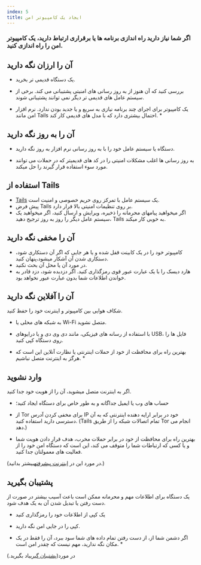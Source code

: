 ```yaml
---
index: 5
title: ایجاد یک کامپیوتر امن
---
```

### اگر شما نیاز دارید راه اندازی برنامه ها یا برقراری ارتباط دارید، یک کامپیوتر امن را راه اندازی کنید.

## آن را ارزان نگه دارید

*   یک دستگاه قدیمی تر بخرید.
*   بررسی کنید که آن هنوز از به روز رسانی های امنیتی پشتیبانی می کند. برخی از سیستم عامل های قدیمی تر دیگر نمی توانند پشتیبانی شوند.

* یک کامپیوتر برای اجرای چند برنامه نیازی به سریع و یا جدید بودن ندارد. نرم افزار امن مانند Tails احتمال بیشتری دارد که با مدل های قدیمی کار کند. *

## آن را به روز نگه دارید

*   دستگاه یا سیستم عامل خود را با به روز رسانی نرم افزار به روز نگه دارید.

* به روز رسانی ها اغلب مشکلات امنیتی را در کد های قدیمیتر که در حملات می توانند مورد سوء استفاده قرار گیرند را حل میکند.

## استفاده از Tails

* [Tails](https://tails.boum.org/) یک سیستم عامل با تمرکز روی حریم خصوصی و امنیت است.
* پیش فرض Tails بر روی تنظیمات امنیتی بالا قرار دارد.
* اگر میخواهید پیامهای محرمانه را ذخیره، ویرایش و ارسال کنید، اگر میخواهید یک سیستم عامل دیگر را روز به روز ترجیح دهید، Tails به خوبی کار میکند.

## آن را مخفی نگه دارید

*   کامپیوتر خود را در یک کابینت قفل شده و یا هر جایی که اگر آن دستکاری شود، دستکاری شدن آن آشکار میشود،پنهان کنید.
*  در مورد آن یا محل آن بحث نکنید.
*   هارد دیسک را با یک عبارت عبور قوی رمزگذاری کنید. اگر دزدیده شود، دزد قادر به خواندن اطلاعات شما بدون عبارت عبور نخواهد بود.

## آن را آفلاین نگه دارید

شکاف هوایی بین کامپیوتر و اینترنت خود را حفظ کنید.

*   به شبکه های محلی یا Wi-Fi متصل نشوید.
*  با استفاده از رسانه های فیزیکی، مانند دی وی دی و یا درایوهای USB، فایل ها را روی دستگاه کپی کنید.

* بهترین راه برای محافظت از خود از حملات اینترنتی یا نظارت آنلاین این است که هرگز به اینترنت متصل نباشیم. *

## وارد نشوید

اگر به اینترنت متصل میشوید، آن را از هویت خود جدا کنید.

*   حساب های وب یا ایمیل جداگانه و به طور خاص برای دستگاه ایجاد کنید؛
*   از Tor برای مخفی کردن آدرس IP خود در برابر ارایه دهنده اینترنتی که به آن دسترسی دارید استفاده کنید. (Tails تمام اتصالات شبکه را از طریق Tor انجام می دهد.)

* بهترین راه برای محافظت از خود در برابر حملات مخرب، هدف قرار دادن هویت شما و یا کسی که ارتباطات شما را متوقف می کند، این است که دستگاه امن خود را از فعالیت های معمولتان جدا کنید.

(در مورد این در [اینترنت پیشرفته](umbrella://communications/the-internet/advanced)بیشتر بدانید.) 

## پشتیبان بگیرید

یک دستگاه برای اطلاعات مهم و محرمانه ممکن است باعث آسیب بیشتر در صورت از دست رفتن یا تبدیل شدن آن به یک هدف شود.

*   یک کپی از اطلاعات خود را رمزگذاری کنید
*   کپی را در جایی امن نگه دارید.

* اگر دشمن شما از، از دست رفتن تمام داده های شما سود ببرد، آن را فقط در یک مکان نگه ندارید، مهم نیست که چقدر امن است. *

در مورد([پشتیبان گیری](umbrella://information/backing-up)یاد بگیرید.)